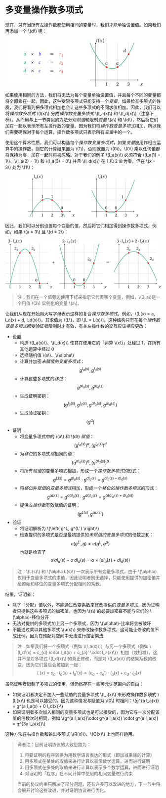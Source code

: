 # 多变量操作数多项式

现在，只有当所有左操作数都使用相同的变量时，我们才能单独设置值。如果我们再添加一个 \\(d\\) 呢：

![img](img/4-23.png)

如果使用相同的方法，我们将无法为每个变量单独设置值，并且每个不同的变量都将全部乘在一起。因此，这种受限多项式只能支持一个*变量*。如果检查多项式的性质，我们将看到把多项式相加也会让这些多项式的不同求值相加。因此，我们可以将*操作数多项式* \\(l(x)\\) 分成*操作数变量多项式* \\(l_a(x)\\) 和 \\(l_d(x)\\)（注意下标），从而用与上一节类似的方法分别*赋值*和限制*变量* \\(a\\) 和 \\(d\\)，然后将它们加在一起以表示所有左操作数的变量。因为我们将*操作数变量多项式*相加，所以我们需要确保对于每个运算，操作数多项式只表示所有*变量*中的一个。

使用这个算术性质，我们可以构造每个*操作数变量多项式*，如果*变量*被用作相应运算中的操作数，则它的计算结果置为 \\(1\\)，否则就置为 \\(0\\)。\\(0\\) 乘以任何值都将保持为零，加在一起时将被忽略。对于我们的例子 \\(l_a(x)\\) 必须符合 \\(l_a(1) = 1\\)、\\(l_a(2) = 1\\) 和 \\(l_a(3) = 0\\) 并且 \\(l_d(x)\\) 在 1 和 2 处为零，但在 \\(x = 3\\) 处为 \\(1\\)：

![img](img/4-24.png)

因此，我们可以分别设置每个变量的值，然后将它们相加得到操作数多项式，例如，如果 \\(a = 3\\) 且 \\(d = 2\\)：

![img](img/4-25.png)

> 注：我们在一个值旁边使用下标来指示它代表哪个变量，例如，\\(3_a\\)是一个用值 \\(3\\) 实例化的变量 \\(a\\)。

让我们从现在开始用大写字母表示这样的复合*操作数多项式*，例如，\\(L(x) = a\, l_a(x) + d\, l_d(x)\\)，其求值为 \\(L\\)，即 \\(L = L(s)\\)。这种结构只有在每个*操作数变量多项式*都受验证者限制时才有效，有关左操作数的交互应该相应更改：

* 设置
  * 构造 \\(l_a(x)\\)、\\(l_d(x)\\) 使其在使用它的「运算 \\(x\\)」处经过 1，在所有其他运算中经过 0
  * 选择随机值 \\(s\\)、\\(\alpha\\)
  * 计算并加密*未赋值的变量多项式*：
    $$g^{l_a(s)}, g^{l_d(s)}$$
  * 计算这些多项式的*移位*：
    $$g^{\alpha l_a(s)}, g^{\alpha l_d(s)}$$
  * 生成证明密钥：
    $$\left( g^{l_a(s)}, g^{l_d(s)}, g^{\alpha l_a(s)}, g^{\alpha l_d(s)} \right)$$
  * 生成验证密钥：
    $$\left( g^\alpha \right)$$
* 证明
  * 将变量多项式中的 \\(a\\) 和 \\(d\\) *赋值*：
    $$\left(g^{l_a(s)}\right)^a, \left( g^{l_d(s)} \right)^d$$
  * 为*移位*的多项式*赋*相同的*值*：
    $$\left(g^{\alpha l_a(s)}\right)^a, \left( g^{\alpha l_d(s)} \right)^d$$
  * 将所有*赋值*的变量多项式相加，形成一个*操作数多项式*的形式：
    $$g^{L(s)} = g^{a l_a(s)} \cdot g^{d l_d(s)} = g^{a l_a(s) + d l_d(s)}$$
  * 将*移位*并*赋值*的*变量多项式*相加，形成一个*移位的操作数多项式*的形式：
    $$g^{\alpha L(s)} = g^{a \alpha l_a(s)} \cdot g^{d \alpha l_d(s)} = g^{\alpha \left(a l_a(s) + d l_d(s) \right)}$$
  * 提供*左操作数*有效赋值的证明：
    $$\left( g^{L(s)}, g^{\alpha L(s)} \right)$$
* 验证
  * 将证明解析为 \\(\left( g^L, g^{L'} \right)\\)
  * 检查提供的多项式是否是最初提供的*未赋值的变量多项式*的倍数之和：
    $$e\left( g^{L'}, g \right) = e\left( g^{L}, g^\alpha \right)$$
    也就是检查了
    $$\alpha\, a l_a(s) + \alpha\, d l_d(s) = \alpha \times (a l_a(s) + d l_d(s))$$

> 注：\\(L(s)\\) 和 \\(\alpha L(s)\\) 一次表示所有变量多项式，由于 \\(\alpha\\) 仅用于变量多项式的求值，因此证明者别无选择，只能使用提供的加密值并给原始和移位的变量多项式分配相同的系数。

结果，证明者：

* 除了「分配」值以外，不能通过改变系数来修改提供的*变量多项式*，因为证明者只提供这些多项式的加密值，也因为 \\(s\\) 的必要加密幂不能与它们的 \\(\alpha\\)-移位分开
* 无法对提供的多项式加上另一个多项式，因为 \\(\alpha\\)-比率将会被破坏
* 不能通过乘以其他多项式 \\(u(x)\\) 来修改操作数多项式，这可能让修改的值不成比例，因为在预配对空间中无法进行加密乘法

> 注：如果我们将一个多项式（例如 \\(l_a(x)\\)）与另一个多项式（例如 \\(l_d'(x) = c_{d} \cdot l_d(x) + c_{a}' \cdot l_a(x)\\)）相加（或相减），这并不是对多项式 \\(l_d(x)\\) 的真正修改，而是对 \\(l_a(x)\\) 的结果系数的改变，因为它们最后会被加到一起：
> $$L(x) = c_{a} \cdot l_a(x) + l_d'(x) = \left(c_a + c_a'\right) \cdot l_a(x) + c_d \cdot l_d(x)$$

虽然证明者限制了多项式的使用，但仍然存在一些可允许范围内的自由：

* 如果证明者决定不加入一些赋值的变量多项式 \\(l_i(x)\\) 来形成操作数多项式 \\(L(x)\\) 也是可以接受的，因为这种情况与赋值为 \\(0\\) 时相同：\\(g^{a l_a(x)} = g^{a l_a(x) + 0 l_d(x)}\\)
* 如果证明者多次加入相同的变量多项式也是可以接受的，因为它与一次分配该值的倍数次时相同，例如 \\(g^{a l_a(x)}\cdot g^{a l_a(x)} \cdot g^{a l_a(x)} = g^{3a l_a(x)}\\)

这种方法在右操作数和输出多项式 \\(R(x)\\)、\\(O(x)\\) 上也同样适用。

> 译者注：目前证明协议的大致思路为：
>
> 1. 将要证明的程序转换为用数学语言表达的形式（即加减乘除的计算）
> 2. 用多项式在某处的取值来进行计算以表示数学运算，进而进行证明
> 3. 用多项式在多处的取值来进行计算以表示多个数学运算，进而进行证明
> 4. 对证明的「程序」在不同计算中使用的相同变量进行约束
>
> 当前的协议约束只解决了部分问题，还有许多可以改进的地方，下一节中将会展开讨论这些改进，并对证明协议进行优化。
